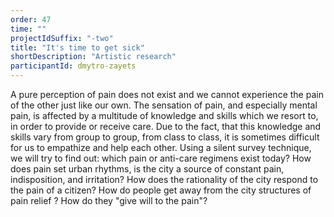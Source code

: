 ```yaml
---
order: 47
time: ""
projectIdSuffix: "-two"
title: "It's time to get sick"
shortDescription: "Artistic research"
participantId: dmytro-zayets
---
```


A pure perception of pain does not exist and we cannot experience the pain of the other just like our own. The sensation of pain, and especially mental pain, is affected by a multitude of knowledge and skills which we resort to, in order to provide or receive care. Due to the fact, that this knowledge and skills vary from group to group, from class to class, it is sometimes difficult for us to empathize and help each other.
Using a silent survey technique, we will try to find out: which pain or anti-care regimens exist today? How does pain set urban rhythms, is the city a source of constant pain, indisposition, and irritation? How does the rationality of the city respond to the pain of a citizen? How do people get away from the city structures of pain relief ? How do they "give will to the pain"?
